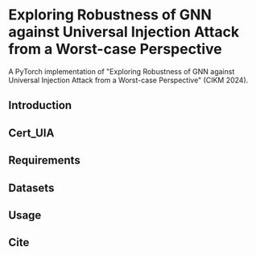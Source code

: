 # Exploring Robustness of GNN against Universal Injection Attack from a Worst-case Perspective

A PyTorch implementation of "Exploring Robustness of GNN against Universal Injection Attack from a Worst-case Perspective" (CIKM 2024).

## Introduction

## Cert_UIA

## Requirements

## Datasets

## Usage

## Cite
